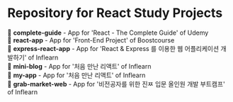 # Repository for React Study Projects

📁 <strong>complete-guide</strong> - App for 'React - The Complete Guide' of Udemy<br />
📁 <strong>react-app</strong> - App for 'Front-End Project' of Boostcourse<br />
📁 <strong>express-react-app</strong> - App for 'React & Express 를 이용한 웹 어플리케이션 개발하기' of Inflearn<br />
📁 <strong>mini-blog</strong> - App for '처음 만난 리액트' of Inflearn<br />
📁 <strong>my-app</strong> - App for '처음 만난 리액트' of Inflearn<br />
📁 <strong>grab-market-web</strong> - App for '비전공자를 위한 진ㅉ 입문 올인원 개발 부트캠프' of Inflearn<br />
